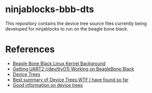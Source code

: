 # ninjablocks-bbb-dts

This repository contains the device tree source files currently being
developed for ninjablocks to run on the beagle bone black.

# References

* [Beagle Bone Black Linux Kernel Background](https://docs.google.com/document/d/17P54kZkZO_-JtTjrFuVz-Cp_RMMg7GB_8W9JK9sLKfA/edit#heading=h.j4ega7pcz5c)
* [Getting UART2 (/dev/ttyO1) Working on BeagleBone
  Black](http://blog.pignology.net/2013/05/getting-uart2-devttyo1-working-on.html)
* [Device Trees](http://elinux.org/Device_Trees)
* [Best summary of Device Trees WTF I have found so
  far](https://github.com/jadonk/validation-scripts/tree/master/test-capemgr)
* [Good information on device
  trees](http://hipstercircuits.com/wp-content/uploads/2013/03/dt-object-internal.txt)
